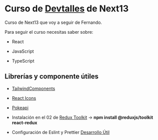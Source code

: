 # Curso de [Devtalles](https://devtalles.com) de Next13

Curso de Next13 que voy a seguir de Fernando.

Para seguir el curso necesitas saber sobre:

- React

- JavaScript

- TypeScript

## Librerías y componente útiles

- [TailwindComponents](https://tailwindcomponents.com)

- [React Icons](https://react-icons.github.io/react-icons/)

- [Pokeapi](https://pokeapi.co)

- Instalación en el 02 de [Redux Toolkit](https://redux-toolkit.js.org/tutorials/quick-start) -> **npm install @reduxjs/toolkit react-redux**

- Configuración de Eslint y Prettier [Desarrollo Útil](https://www.youtube.com/watch?v=3BHXuZvI4FI)
